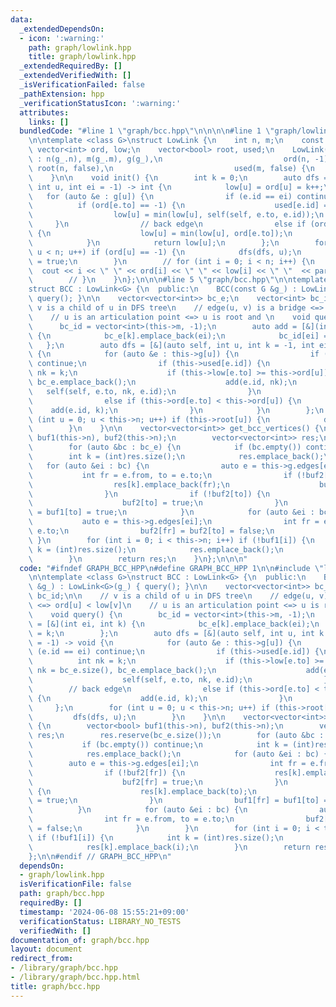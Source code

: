 ```yaml
---
data:
  _extendedDependsOn:
  - icon: ':warning:'
    path: graph/lowlink.hpp
    title: graph/lowlink.hpp
  _extendedRequiredBy: []
  _extendedVerifiedWith: []
  _isVerificationFailed: false
  _pathExtension: hpp
  _verificationStatusIcon: ':warning:'
  attributes:
    links: []
  bundledCode: "#line 1 \"graph/bcc.hpp\"\n\n\n\n#line 1 \"graph/lowlink.hpp\"\n\n\
    \n\ntemplate <class G>\nstruct LowLink {\n    int n, m;\n    const G &g;\n   \
    \ vector<int> ord, low;\n    vector<bool> root, used;\n    LowLink(const G &g_)\
    \ : n(g_.n), m(g_.m), g(g_),\n                           ord(n, -1), low(n, -1),\
    \ root(n, false),\n                           used(m, false) {\n        init();\n\
    \    }\n\n    void init() {\n        int k = 0;\n        auto dfs = [&](auto self,\
    \ int u, int ei = -1) -> int {\n            low[u] = ord[u] = k++;\n         \
    \   for (auto &e : g[u]) {\n                if (e.id == ei) continue;\n      \
    \          if (ord[e.to] == -1) {\n                    used[e.id] = true;\n  \
    \                  low[u] = min(low[u], self(self, e.to, e.id));\n           \
    \     }\n                // back edge\n                else if (ord[e.to] < ord[u])\
    \ {\n                    low[u] = min(low[u], ord[e.to]);\n                }\n\
    \            }\n            return low[u];\n        };\n        for (int u = 0;\
    \ u < n; u++) if (ord[u] == -1) {\n            dfs(dfs, u);\n            root[u]\
    \ = true;\n        }\n        // for (int i = 0; i < n; i++) {\n        //   \
    \  cout << i << \" \" << ord[i] << \" \" << low[i] << \" \"  << par[i] << endl;\n\
    \        // }\n    }\n};\n\n\n#line 5 \"graph/bcc.hpp\"\n\ntemplate <class G>\n\
    struct BCC : LowLink<G> {\n  public:\n    BCC(const G &g_) : LowLink<G>(g_) {\
    \ query(); }\n\n    vector<vector<int>> bc_e;\n    vector<int> bc_id;\n\n    //\
    \ v is a child of u in DFS tree\n    // edge(u, v) is a bridge <=> ord[u] < low[v]\n\
    \    // u is an articulation point <=> u is root and \n    void query() {\n  \
    \      bc_id = vector<int>(this->m, -1);\n        auto add = [&](int ei, int k)\
    \ {\n            bc_e[k].emplace_back(ei);\n            bc_id[ei] = k;\n     \
    \   };\n        auto dfs = [&](auto self, int u, int k = -1, int ei = -1) -> void\
    \ {\n            for (auto &e : this->g[u]) {\n                if (e.id == ei)\
    \ continue;\n                if (this->used[e.id]) {\n                    int\
    \ nk = k;\n                    if (this->low[e.to] >= this->ord[u]) nk = bc_e.size(),\
    \ bc_e.emplace_back();\n                    add(e.id, nk);\n                 \
    \   self(self, e.to, nk, e.id);\n                }\n                // back edge\n\
    \                else if (this->ord[e.to] < this->ord[u]) {\n                \
    \    add(e.id, k);\n                }\n            }\n        };\n        for\
    \ (int u = 0; u < this->n; u++) if (this->root[u]) {\n            dfs(dfs, u);\n\
    \        }\n    }\n\n    vector<vector<int>> get_bcc_vertices() {\n        vector<bool>\
    \ buf1(this->n), buf2(this->n);\n        vector<vector<int>> res;\n        res.reserve(bc_e.size());\n\
    \        for (auto &bc : bc_e) {\n            if (bc.empty()) continue;\n    \
    \        int k = (int)res.size();\n            res.emplace_back();\n         \
    \   for (auto &ei : bc) {\n                auto e = this->g.edges[ei];\n     \
    \           int fr = e.from, to = e.to;\n                if (!buf2[fr]) {\n  \
    \                  res[k].emplace_back(fr);\n                    buf2[fr] = true;\n\
    \                }\n                if (!buf2[to]) {\n                    res[k].emplace_back(to);\n\
    \                    buf2[to] = true;\n                }\n                buf1[fr]\
    \ = buf1[to] = true;\n            }\n            for (auto &ei : bc) {\n     \
    \           auto e = this->g.edges[ei];\n                int fr = e.from, to =\
    \ e.to;\n                buf2[fr] = buf2[to] = false;\n            }\n       \
    \ }\n        for (int i = 0; i < this->n; i++) if (!buf1[i]) {\n            int\
    \ k = (int)res.size();\n            res.emplace_back();\n            res[k].emplace_back(i);\n\
    \        }\n        return res;\n    }\n};\n\n\n"
  code: "#ifndef GRAPH_BCC_HPP\n#define GRAPH_BCC_HPP 1\n\n#include \"lowlink.hpp\"\
    \n\ntemplate <class G>\nstruct BCC : LowLink<G> {\n  public:\n    BCC(const G\
    \ &g_) : LowLink<G>(g_) { query(); }\n\n    vector<vector<int>> bc_e;\n    vector<int>\
    \ bc_id;\n\n    // v is a child of u in DFS tree\n    // edge(u, v) is a bridge\
    \ <=> ord[u] < low[v]\n    // u is an articulation point <=> u is root and \n\
    \    void query() {\n        bc_id = vector<int>(this->m, -1);\n        auto add\
    \ = [&](int ei, int k) {\n            bc_e[k].emplace_back(ei);\n            bc_id[ei]\
    \ = k;\n        };\n        auto dfs = [&](auto self, int u, int k = -1, int ei\
    \ = -1) -> void {\n            for (auto &e : this->g[u]) {\n                if\
    \ (e.id == ei) continue;\n                if (this->used[e.id]) {\n          \
    \          int nk = k;\n                    if (this->low[e.to] >= this->ord[u])\
    \ nk = bc_e.size(), bc_e.emplace_back();\n                    add(e.id, nk);\n\
    \                    self(self, e.to, nk, e.id);\n                }\n        \
    \        // back edge\n                else if (this->ord[e.to] < this->ord[u])\
    \ {\n                    add(e.id, k);\n                }\n            }\n   \
    \     };\n        for (int u = 0; u < this->n; u++) if (this->root[u]) {\n   \
    \         dfs(dfs, u);\n        }\n    }\n\n    vector<vector<int>> get_bcc_vertices()\
    \ {\n        vector<bool> buf1(this->n), buf2(this->n);\n        vector<vector<int>>\
    \ res;\n        res.reserve(bc_e.size());\n        for (auto &bc : bc_e) {\n \
    \           if (bc.empty()) continue;\n            int k = (int)res.size();\n\
    \            res.emplace_back();\n            for (auto &ei : bc) {\n        \
    \        auto e = this->g.edges[ei];\n                int fr = e.from, to = e.to;\n\
    \                if (!buf2[fr]) {\n                    res[k].emplace_back(fr);\n\
    \                    buf2[fr] = true;\n                }\n                if (!buf2[to])\
    \ {\n                    res[k].emplace_back(to);\n                    buf2[to]\
    \ = true;\n                }\n                buf1[fr] = buf1[to] = true;\n  \
    \          }\n            for (auto &ei : bc) {\n                auto e = this->g.edges[ei];\n\
    \                int fr = e.from, to = e.to;\n                buf2[fr] = buf2[to]\
    \ = false;\n            }\n        }\n        for (int i = 0; i < this->n; i++)\
    \ if (!buf1[i]) {\n            int k = (int)res.size();\n            res.emplace_back();\n\
    \            res[k].emplace_back(i);\n        }\n        return res;\n    }\n\
    };\n\n#endif // GRAPH_BCC_HPP\n"
  dependsOn:
  - graph/lowlink.hpp
  isVerificationFile: false
  path: graph/bcc.hpp
  requiredBy: []
  timestamp: '2024-06-08 15:55:21+09:00'
  verificationStatus: LIBRARY_NO_TESTS
  verifiedWith: []
documentation_of: graph/bcc.hpp
layout: document
redirect_from:
- /library/graph/bcc.hpp
- /library/graph/bcc.hpp.html
title: graph/bcc.hpp
---
```

